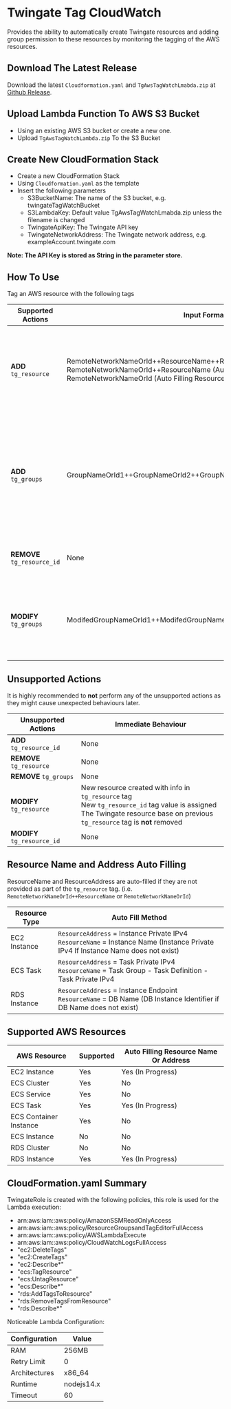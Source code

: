 # Twingate Tag CloudWatch

Provides the ability to automatically create Twingate resources and adding group permission to these resources by monitoring the tagging of the AWS resources.


## Download The Latest Release
Download the latest ```Cloudformation.yaml``` and ```TgAwsTagWatchLmabda.zip``` at [Github Release](https://github.com/Twingate-Labs/tg-aws-tag-sync/releases/latest).

## Upload Lambda Function To AWS S3 Bucket
- Using an existing AWS S3 bucket or create a new one.
- Upload ```TgAwsTagWatchLambda.zip``` To the S3 Bucket

## Create New CloudFormation Stack
- Create a new CloudFormation Stack
- Using ```Cloudformation.yaml``` as the template
- Insert the following parameters
  - S3BucketName: The name of the S3 bucket, e.g. twingateTagWatchBucket
  - S3LambdaKey: Default value TgAwsTagWatchLmabda.zip unless the filename is changed
  - TwingateApiKey: The Twingate API key
  - TwingateNetworkAddress: The Twingate network address, e.g. exampleAccount.twingate.com

**Note: The API Key is stored as String in the parameter store.**
  
## How To Use
Tag an AWS resource with the following tags

| Supported Actions | Input Format                                                                                                                                                                                                      | Twingate Action                                                                                                                  | AWS Action                                             |
|-------|--------------------------------------------------------|--------------------------------------------------------|--------------------------------------------------------|
| **ADD** <br/>`tg_resource` | RemoteNetworkNameOrId++ResourceName++ResourceAddress <br/> RemoteNetworkNameOrId++ResourceName (Auto Filling Resource Address)<br/> RemoteNetworkNameOrId (Auto Filling  Resource Name and Resource Address)<br/> | Create the resource in the Twingate (the defined remote network need to exist in the Twingate)                                   | adding `tg_resource_id` to the AWS resource tag          |
| **ADD** <br/>`tg_groups` | GroupNameOrId1++GroupNameOrId2++GroupNameOrId3...                                                                                                                                                                 | Add the defined groups into the Twingate resource (`tg_resource` should exist on the AWS resource before adding `tg_groups` tag) | None                                                   |
| **REMOVE** <br/>`tg_resource_id` | None                                                                                                                                                                                                              | Remove the resource in the Twingate                                                                                              | Remove `tg_groups` and `tg_resource` from AWS `resource` tag |
| **MODIFY** <br/>`tg_groups` | ModifedGroupNameOrId1++ModifedGroupNameOrId2++ModifedGroupNameOrId3...                                                                                                                                            | Add the new groups to the resource in Twingate<br/> No groups are removed from the Twingate Resource                             | None                                                   |


## Unsupported Actions
It is highly recommended to **not** perform any of the unsupported actions as they might cause unexpected behaviours later. 

| Unsupported Actions       | Immediate Behaviour                                                                                                                                                             |
|---------------------------|---------------------------------------------------------------------------------------------------------------------------------------------------------------------------------|
| **ADD** `tg_resource_id`    | None                                                                                                                                                                            |
| **REMOVE** `tg_resource`    | None                                                                                                                                                                            |
| **REMOVE** `tg_groups`      | None                                                                                                                                                                            |
| **MODIFY** `tg_resource`    | New resource created with info in `tg_resource` tag<br/> New `tg_resource_id` tag value is assigned <br/> The Twingate resource base on previous `tg_resource` tag is **not** removed |
| **MODIFY** `tg_resource_id` | None                                                                                                                                                                            |



## Resource Name and Address Auto Filling
ResourceName and ResourceAddress are auto-filled if they are not provided as part of the ```tg_resource``` tag. (i.e. ```RemoteNetworkNameOrId++ResourceName``` or ```RemoteNetworkNameOrId```)

| Resource Type | Auto Fill Method                                                                                                                               | 
|---------------|------------------------------------------------------------------------------------------------------------------------------------------------|
| EC2 Instance  | ```ResourceAddress``` = Instance Private IPv4 <br/> ```ResourceName``` = Instance Name (Instance Private IPv4 If Instance Name does not exist) |
| ECS Task      | ```ResourceAddress``` = Task Private IPv4 <br/> ```ResourceName``` = Task Group - Task Definition - Task Private IPv4                          |
| RDS Instance  | ```ResourceAddress``` = Instance Endpoint <br/> ```ResourceName``` = DB Name (DB Instance Identifier if DB Name does not exist)                |


##  Supported AWS Resources

| AWS Resource           | Supported    | Auto Filling Resource Name Or Address |
|------------------------|--------------|---------------------------------------|
| EC2 Instance           | Yes          | Yes (In Progress)                     | 
| ECS Cluster            | Yes          | No                                    |
| ECS Service            | Yes          | No                                    |
| ECS Task               | Yes          | Yes (In Progress)                     |
| ECS Container Instance | Yes          | No                                    |
| ECS Instance           | No           | No                                    |
| RDS Cluster            | No           | No                                    |
| RDS Instance           | Yes          | Yes (In Progress)                     |


## CloudFormation.yaml Summary
TwingateRole is created with the following policies, this role is used for the Lambda execution:
- arn:aws:iam::aws:policy/AmazonSSMReadOnlyAccess
- arn:aws:iam::aws:policy/ResourceGroupsandTagEditorFullAccess
- arn:aws:iam::aws:policy/AWSLambdaExecute
- arn:aws:iam::aws:policy/CloudWatchLogsFullAccess
- "ec2:DeleteTags"
- "ec2:CreateTags"
- "ec2:Describe*"
- "ecs:TagResource"
- "ecs:UntagResource"
- "ecs:Describe*"
- "rds:AddTagsToResource"
- "rds:RemoveTagsFromResource"
- "rds:Describe*"

Noticeable Lambda Configuration:

| Configuration | Value      |
|---------------|------------|
| RAM           | 256MB      |
| Retry Limit   | 0          |
| Architectures | x86_64     |
| Runtime       | nodejs14.x |
| Timeout       | 60         |

